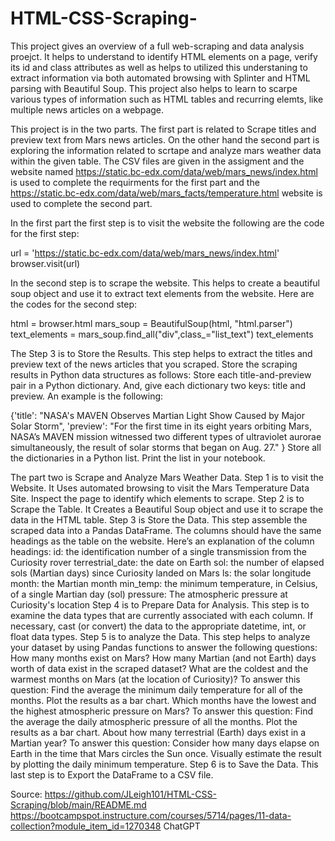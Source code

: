 # HTML-CSS-Scraping-
This project gives an overview of a full web-scraping and data analysis proejct. It helps to understand to identify HTML elements on a page, verify its id and class attributes as well as helps to utilized this understaning to extract information via both automated browsing with Splinter and HTML parsing with Beautiful Soup. This project also helps to learn to scarpe various types of information such as HTML tables and recurring elemts, like multiple news articles on a webpage. 

This project is in the two parts. The first part is related to Scrape titles and preview text from Mars news articles. On the other hand the second part is exploring the information related to scrtape and analyze mars weather data within the given table. The CSV files are given in the assigment and the website named https://static.bc-edx.com/data/web/mars_news/index.html is used to complete the requirments for the first part and the https://static.bc-edx.com/data/web/mars_facts/temperature.html website is used to complete the second part. 

In the first part the first step is to visit the website the following are the code for the first step:

url = 'https://static.bc-edx.com/data/web/mars_news/index.html'
browser.visit(url)

In the second step is to scrape the website. This helps to create a beautiful soup object and use it to extract text elements from the website. Here are the codes for the second step:

html = browser.html
mars_soup = BeautifulSoup(html, "html.parser")
text_elements = mars_soup.find_all("div",class_="list_text")
text_elements

The Step 3 is to Store the Results. This step helps to extract the titles and preview text of the news articles that you scraped. Store the scraping results in Python data structures as follows:
Store each title-and-preview pair in a Python dictionary. And, give each dictionary two keys: title and preview. An example is the following:

{'title': "NASA's MAVEN Observes Martian Light Show Caused by Major Solar Storm", 
 'preview': "For the first time in its eight years orbiting Mars, NASA’s MAVEN mission witnessed two different types of ultraviolet aurorae simultaneously, the result of solar storms that began on Aug. 27."
}
Store all the dictionaries in a Python list.
Print the list in your notebook.

The part two is Scrape and Analyze Mars Weather Data. 
Step 1 is to visit the Website. It Uses automated browsing to visit the Mars Temperature Data Site. Inspect the page to identify which elements to scrape. 
Step 2 is to Scrape the Table. It Creates a Beautiful Soup object and use it to scrape the data in the HTML table.
Step 3 is Store the Data. This step assemble the scraped data into a Pandas DataFrame. The columns should have the same headings as the table on the website. Here’s an explanation of the column headings:
id: the identification number of a single transmission from the Curiosity rover
terrestrial_date: the date on Earth
sol: the number of elapsed sols (Martian days) since Curiosity landed on Mars
ls: the solar longitude
month: the Martian month
min_temp: the minimum temperature, in Celsius, of a single Martian day (sol)
pressure: The atmospheric pressure at Curiosity's location
Step 4 is to Prepare Data for Analysis. This step is to examine the data types that are currently associated with each column. If necessary, cast (or convert) the data to the appropriate datetime, int, or float data types.
Step 5 is to analyze the Data. This step helps to analyze your dataset by using Pandas functions to answer the following questions:
How many months exist on Mars?
How many Martian (and not Earth) days worth of data exist in the scraped dataset?
What are the coldest and the warmest months on Mars (at the location of Curiosity)? To answer this question:
Find the average the minimum daily temperature for all of the months.
Plot the results as a bar chart.
Which months have the lowest and the highest atmospheric pressure on Mars? To answer this question:
Find the average the daily atmospheric pressure of all the months.
Plot the results as a bar chart.
About how many terrestrial (Earth) days exist in a Martian year? To answer this question:
Consider how many days elapse on Earth in the time that Mars circles the Sun once.
Visually estimate the result by plotting the daily minimum temperature.
Step 6 is to Save the Data. This last step is to Export the DataFrame to a CSV file.

Source: https://github.com/JLeigh101/HTML-CSS-Scraping/blob/main/README.md
        https://bootcampspot.instructure.com/courses/5714/pages/11-data-collection?module_item_id=1270348
        ChatGPT
        

